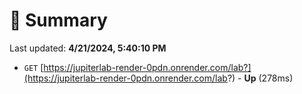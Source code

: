 # 📖 Summary
Last updated: **4/21/2024, 5:40:10 PM**

- `GET` [https://jupiterlab-render-0pdn.onrender.com/lab?](https://jupiterlab-render-0pdn.onrender.com/lab?) - **Up** (278ms)
